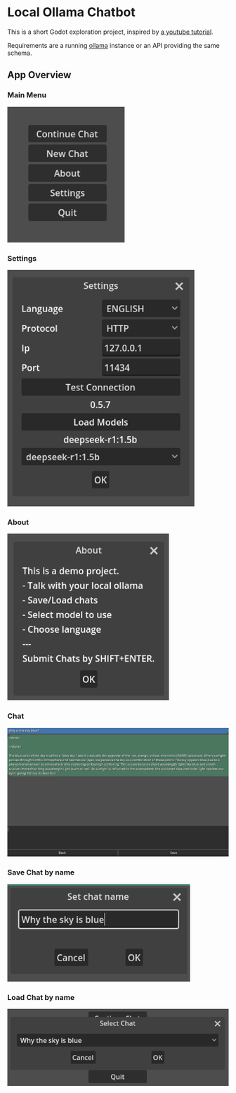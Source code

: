 # Local Ollama Chatbot

This is a short Godot exploration project, inspired by [a youtube tutorial](https://www.youtube.com/watch?v=fd1XGAJDB7E).

Requirements are a running [ollama](https://ollama.com/) instance or an API providing the same schema.

## App Overview
### Main Menu
![main_menu.png](static_files/main_menu.png)
### Settings
![settings.png](static_files/settings.png)
### About
![about.png](static_files/about.png)
### Chat
![chat.png](static_files/chat.png)
### Save Chat by name
![name chat.png](static_files/name%20chat.png)
### Load Chat by name
![load chat.png](static_files/load%20chat.png)